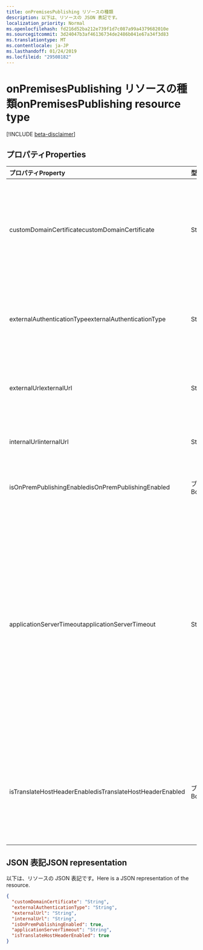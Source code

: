 ```yaml
---
title: onPremisesPublishing リソースの種類
description: 以下は、リソースの JSON 表記です。
localization_priority: Normal
ms.openlocfilehash: fd216d52ba212e739f1d7c087a99a4379682010e
ms.sourcegitcommit: 3d24047b3af46136734de2486b041e67a34f3d83
ms.translationtype: MT
ms.contentlocale: ja-JP
ms.lasthandoff: 01/24/2019
ms.locfileid: "29508182"
---
```

# <a name="onpremisespublishing-resource-type"></a><span data-ttu-id="4ef7a-103">onPremisesPublishing リソースの種類</span><span class="sxs-lookup"><span data-stu-id="4ef7a-103">onPremisesPublishing resource type</span></span>

[!INCLUDE [beta-disclaimer](../../includes/beta-disclaimer.md)]

## <a name="properties"></a><span data-ttu-id="4ef7a-104">プロパティ</span><span class="sxs-lookup"><span data-stu-id="4ef7a-104">Properties</span></span>
| <span data-ttu-id="4ef7a-105">プロパティ</span><span class="sxs-lookup"><span data-stu-id="4ef7a-105">Property</span></span>     | <span data-ttu-id="4ef7a-106">型</span><span class="sxs-lookup"><span data-stu-id="4ef7a-106">Type</span></span>   |<span data-ttu-id="4ef7a-107">説明</span><span class="sxs-lookup"><span data-stu-id="4ef7a-107">Description</span></span>|
|:---------------|:--------|:----------|
|<span data-ttu-id="4ef7a-108">customDomainCertificate</span><span class="sxs-lookup"><span data-stu-id="4ef7a-108">customDomainCertificate</span></span>|<span data-ttu-id="4ef7a-109">String</span><span class="sxs-lookup"><span data-stu-id="4ef7a-109">String</span></span>|<span data-ttu-id="4ef7a-110">カスタムのドメインが使用しているときに、アプリケーションに関連付けられている証明書の詳細です。</span><span class="sxs-lookup"><span data-stu-id="4ef7a-110">Details of the certificate associated with the applicaiton when a custom domain is in use.</span></span> <span data-ttu-id="4ef7a-111">既定のドメインを使用する場合は null にします。</span><span class="sxs-lookup"><span data-stu-id="4ef7a-111">Null when using the default domain.</span></span>|
|<span data-ttu-id="4ef7a-112">externalAuthenticationType</span><span class="sxs-lookup"><span data-stu-id="4ef7a-112">externalAuthenticationType</span></span>|<span data-ttu-id="4ef7a-113">String</span><span class="sxs-lookup"><span data-stu-id="4ef7a-113">String</span></span>|<span data-ttu-id="4ef7a-114">アプリケーションの使用可能な値は、事前認証の設定の詳細: `passthru`、 `aadPreAuthentication`。</span><span class="sxs-lookup"><span data-stu-id="4ef7a-114">Details the pre-authentication setting for the application Possible values are: `passthru`, `aadPreAuthentication`.</span></span>|
|<span data-ttu-id="4ef7a-115">externalUrl</span><span class="sxs-lookup"><span data-stu-id="4ef7a-115">externalUrl</span></span>|<span data-ttu-id="4ef7a-116">String</span><span class="sxs-lookup"><span data-stu-id="4ef7a-116">String</span></span>|<span data-ttu-id="4ef7a-117">アプリケーションの公開済みの外部 url です。</span><span class="sxs-lookup"><span data-stu-id="4ef7a-117">The published external url for the application.</span></span> <span data-ttu-id="4ef7a-118">次に例を示します。</span><span class="sxs-lookup"><span data-stu-id="4ef7a-118">For example https://intranet-contoso.msappproxy.net/</span></span>  |
|<span data-ttu-id="4ef7a-119">internalUrl</span><span class="sxs-lookup"><span data-stu-id="4ef7a-119">internalUrl</span></span>|<span data-ttu-id="4ef7a-120">String</span><span class="sxs-lookup"><span data-stu-id="4ef7a-120">String</span></span>|<span data-ttu-id="4ef7a-121">アプリケーションの内部の url です。</span><span class="sxs-lookup"><span data-stu-id="4ef7a-121">The internal url of the application.</span></span> <span data-ttu-id="4ef7a-122">次に例を示します。</span><span class="sxs-lookup"><span data-stu-id="4ef7a-122">For example https://intranet/</span></span> |
|<span data-ttu-id="4ef7a-123">isOnPremPublishingEnabled</span><span class="sxs-lookup"><span data-stu-id="4ef7a-123">isOnPremPublishingEnabled</span></span>|<span data-ttu-id="4ef7a-124">ブール値</span><span class="sxs-lookup"><span data-stu-id="4ef7a-124">Boolean</span></span>|<span data-ttu-id="4ef7a-125">アプリケーションをか現在発行されているかどうかを示します。</span><span class="sxs-lookup"><span data-stu-id="4ef7a-125">Indicates if the application is currently being published or not.</span></span>|
|<span data-ttu-id="4ef7a-126">applicationServerTimeout</span><span class="sxs-lookup"><span data-stu-id="4ef7a-126">applicationServerTimeout</span></span>|<span data-ttu-id="4ef7a-127">String</span><span class="sxs-lookup"><span data-stu-id="4ef7a-127">String</span></span>|<span data-ttu-id="4ef7a-128">コネクタが接続を閉じる前に、バックエンド アプリケーションからの応答を待機する期間。</span><span class="sxs-lookup"><span data-stu-id="4ef7a-128">The duration the connector will wait for a response from the backend application before closing the connection.</span></span> <span data-ttu-id="4ef7a-129">使用可能な値は、`default`、`long` です。</span><span class="sxs-lookup"><span data-stu-id="4ef7a-129">Possible values are `default`, `long`.</span></span> <span data-ttu-id="4ef7a-130">使用`long`場合、サーバーは要求に応答するのには 60 ~ 75 秒以上です。</span><span class="sxs-lookup"><span data-stu-id="4ef7a-130">Use `long` if your server takes more than 60-75 seconds to respond to requests.</span></span> <span data-ttu-id="4ef7a-131">`long`アプリケーションにアクセスできないし、エラー ・ ステータスは、「バックエンド ・ タイムアウト」です。</span><span class="sxs-lookup"><span data-stu-id="4ef7a-131">Also try `long` if you are unable to access the application and the error status is "Backend Timeout".</span></span>|
|<span data-ttu-id="4ef7a-132">isTranslateHostHeaderEnabled</span><span class="sxs-lookup"><span data-stu-id="4ef7a-132">isTranslateHostHeaderEnabled</span></span>|<span data-ttu-id="4ef7a-133">ブール値</span><span class="sxs-lookup"><span data-stu-id="4ef7a-133">Boolean</span></span>|<span data-ttu-id="4ef7a-134">アプリケーションが応答ヘッダー内の url を変換する必要があるかどうかを示します。</span><span class="sxs-lookup"><span data-stu-id="4ef7a-134">Indicates if the application should translate urls in the reponse headers.</span></span> <span data-ttu-id="4ef7a-135">これには、適切なサイトの cookie の設定が含まれます。</span><span class="sxs-lookup"><span data-stu-id="4ef7a-135">This includes setting the correct site for cookies.</span></span>|

## <a name="json-representation"></a><span data-ttu-id="4ef7a-136">JSON 表記</span><span class="sxs-lookup"><span data-stu-id="4ef7a-136">JSON representation</span></span>

<span data-ttu-id="4ef7a-137">以下は、リソースの JSON 表記です。</span><span class="sxs-lookup"><span data-stu-id="4ef7a-137">Here is a JSON representation of the resource.</span></span>

<!-- {
  "blockType": "resource",
  "optionalProperties": [

  ],
  "@odata.type": "microsoft.graph.onPremisesPublishing"
}-->

```json
{
  "customDomainCertificate": "String",
  "externalAuthenticationType": "String",
  "externalUrl": "String",
  "internalUrl": "String",
  "isOnPremPublishingEnabled": true,
  "applicationServerTimeout": "String",
  "isTranslateHostHeaderEnabled": true
}

```

<!-- uuid: 8fcb5dbc-d5aa-4681-8e31-b001d5168d79
2015-10-25 14:57:30 UTC -->
<!--
{
  "type": "#page.annotation",
  "description": "onPremisesPublishing resource",
  "keywords": "",
  "section": "documentation",
  "tocPath": "",
  "suppressions": [
    "Error: /api-reference/beta/resources/onpremisespublishing.md:\r\n      Exception processing links.\r\n    System.ArgumentException: Link Definition was null. Link text: !INCLUDE [beta-disclaimer](../../includes/beta-disclaimer.md)\r\n      at ApiDoctor.Validation.DocFile.get_LinkDestinations()\r\n      at ApiDoctor.Validation.DocSet.ValidateLinks(Boolean includeWarnings, String[] relativePathForFiles, IssueLogger issues, Boolean requireFilenameCaseMatch, Boolean printOrphanedFiles)"
  ]
}
-->
